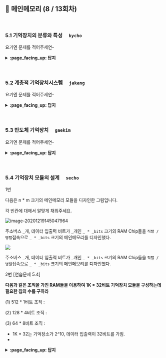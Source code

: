 ## 🦄 메인메모리 (8 / 13회차)
<br>

### 5.1 기억장치의 분류와 특성　	`kycho`

요기엔 문제를 적어주세연-

<details>
<summary> <b> :page_facing_up: 답지 </b>  </summary><br>
  
답지의 구성은<br>
문제와 동일하게 부탁드려연-

</details>
<br><br>

###  5.2 계층적 기억장치시스템　	`jakang`

요기엔 문제를 적어주세연-

<details>
<summary> <b> :page_facing_up: 답지 </b>  </summary><br>
  
답지의 구성은<br>
문제와 동일하게 부탁드려연-

</details>
<br><br>

### 5.3 반도체 기억장치　	`gaekim`

요기엔 문제를 적어주세연-

<details>
<summary> <b> :page_facing_up: 답지 </b>  </summary><br>
  
답지의 구성은<br>
문제와 동일하게 부탁드려연-

</details>
<br><br>

### 5.4 기억장치 모듈의 설계　	`secho`

1번

다음은 n * m 크기의 메인메모리 모듈을 디자인한 그림입니다.

각 빈칸에 대해서 알맞게 채워주세요.

![image-20201219145047964](C:\Users\조성상\AppData\Roaming\Typora\typora-user-images\image-20201219145047964.png)



주소버스 `_`개, 데이터 입출력 비트가 `_`개인  `_ * _bits` 크기의 RAM Chip들을 `직렬 / 병렬`접속으로 `_ * _bits` 크기의 메인메모리를 디자인했다.





![](https://images.velog.io/images/secho/post/a15ac0ea-7fe3-4f7d-869b-e41fc1ee4d4e/image.png)

주소버스 `_`개, 데이터 입출력 비트가 `_`개인  `_ * _bits` 크기의 RAM Chip들을 `직렬 / 병렬`접속으로 `_ * _bits` 크기의 메인메모리를 디자인했다.



2번 [연습문제 5.4]



**다음과 같은 조직을 가진 RAM들을 이용하여 1K * 32비트 기억장치 모듈을 구성하는데 필요한 칩의 수를 구하라**



(1) 512 * 1비트 조직 :  

(2) 128 * 4비트 조직 : 

(3) 64 * 8비트 조직 : 



- 1K * 32는 기억장소가 2^10, 데이터 입출력이 32비트를 가짐.
- 

<details>
<summary> <b> :page_facing_up: 답지 </b>  </summary><br>

1번

다음은 n * m 크기의 메인메모리 모듈을 디자인한 그림입니다.

각 빈칸에 대해서 알맞게 채워주세요.

![image-20201219145047964](C:\Users\조성상\AppData\Roaming\Typora\typora-user-images\image-20201219145047964.png)



주소버스  `4`개 데이터 입출력 비트가 `4`개인 `16 * 4bit`크기의 RAM Chip들을 `[직렬] / 병렬`접속으로 `32 * 4bit` 크기의 메인메모리를 디자인했다.

- 각 RAM은 4개의 비트로 기억장소의 위치를 결정한다.
- 한 램은 총 16개씩 0000 ~ 1111까지 가질 수 있지만 두 RAM을 직렬접속하면 최상단비트를 칩셀렉터로 사용해 1bit 증가된 효과를 얻을 수 있다.
- 상위비트를 0,1로 set하면 00000 ~ 01111, 10000 ~ 11111까지 선택할 수 있으므로, 총 32개의 주소를 선택해 데이터 입출력을 할 수 있다.







![](https://images.velog.io/images/secho/post/a15ac0ea-7fe3-4f7d-869b-e41fc1ee4d4e/image.png)

주소버스 `4`개, 데이터 입출력 비트가 `4`개인  `16 * 4bits` 크기의 RAM Chip들을 `직렬 / [병렬]`접속으로 `16 * 8bits` 크기의 메인메모리를 디자인했다.

- 컴퓨터 워드는 8bit인데 RAM크기가 4bit일때 두개의 RAM을 병렬접속하여 8비트 입출력크기를 만들 수 있다. 
- 칩셀렉터를 공유하고, 주소버스 4비트에 있는 데이터를 2개의 칩이 받아서 데이터버스에 총 8비트씩 입, 출력시킬 수 있다.





2번 [연습문제 5.4]



**다음과 같은 조직을 가진 RAM들을 이용하여 1K * 32비트 기억장치 모듈을 구성하는데 필요한 칩의 수를 구하라**

- 앞으로 곱 = 직렬 ,뒤로 곱 = 병렬

(1) 512 * 1비트 조직 :  2개의 직렬연결 2 * (512) => 1K * 1bits => 뒤로 32개 병렬연결 (1K * 1bits) * 32 => 1K * 32bits

(2) 128 * 4비트 조직 : 8개의 직렬연결 8 * (128), 8개의 병렬연결 (4) * 8

(3) 64 * 8비트 조직 :  16개의 직렬연결 16 * (64), 4개의 병렬연결 (8) * 4



</details>
<br><br>

